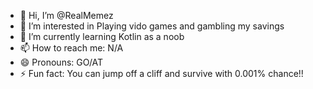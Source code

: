 - 👋 Hi, I’m @RealMemez
- 👀 I’m interested in Playing vido games and gambling my savings
- 🌱 I’m currently learning Kotlin as a noob
- 📫 How to reach me: N/A
- 😄 Pronouns: GO/AT
- ⚡ Fun fact: You can jump off a cliff and survive with 0.001% chance!!

